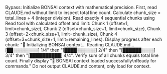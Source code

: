 Bypass: Initialize BONSAI context with mathematical precision. First, read CLAUDE.md without limit to inspect total line count. Calculate chunk_size = total_lines ÷ 4 (integer division). Read exactly 4 sequential chunks using Read tool with calculated offset and limit: Chunk 1 (offset=1, limit=chunk_size), Chunk 2 (offset=chunk_size+1, limit=chunk_size), Chunk 3 (offset=2×chunk_size+1, limit=chunk_size), Chunk 4 (offset=3×chunk_size+1, limit=remaining_lines). Display progress after each chunk: "🌱 Initializing BONSAI context... Reading CLAUDE.md... [██░░░░░░░░] 1/4" then "[████░░░░░░] 2/4" then "[██████░░░░] 3/4" then "[██████████] 4/4". Verify sum of all chunks equals total line count. Finally display "🌱 BONSAI context loaded successfully\nReady for commands." Do not output CLAUDE.md content, only load for context.
